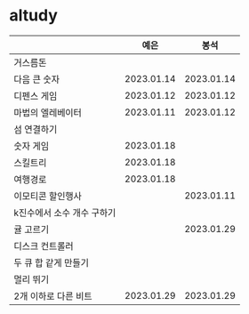 # altudy

|  | 예은 | 봉석 |
| --- | --- | --- |
| 거스름돈 |  |  |
| 다음 큰 숫자 | 2023.01.14 | 2023.01.14 |
| 디펜스 게임 | 2023.01.12 | 2023.01.12 |
| 마법의 엘레베이터 | 2023.01.11 | 2023.01.12 |
| 섬 연결하기 |  |  |
| 숫자 게임 | 2023.01.18 |  |
| 스킬트리 | 2023.01.18 |  |
| 여행경로 | 2023.01.18 |  |
| 이모티콘 할인행사 |  | 2023.01.11 |
| k진수에서 소수 개수 구하기 |  |  |
| 귤 고르기 |  | 2023.01.29 |
| 디스크 컨트롤러 |  |  |
| 두 큐 합 같게 만들기 |  |  |
| 멀리 뛰기 |  |  |
| 2개 이하로 다른 비트 | 2023.01.29 | 2023.01.29 |
